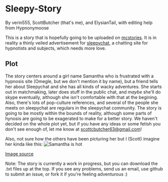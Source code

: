 Sleepy-Story
============

By verin555, ScottButcher (that's me), and ElysianTail, with editing help from Hypnonymoose

This is a story that is hopefully going to be uploaded on [mcstories](http://www.mcstories.com/). 
It is in reality a thinly veiled advertisement for [sleepychat](http://www.sleepychat.com/), a chatting site for hypnotists and subjects, which needs more love.

Plot
----

The story centers around a girl name Samantha who is frustrated with a hypnosis site (Omegle, but we don't mention it by name), but a friend tells her about Sleepychat and she has all kinds of wacky adventures. She starts out in matchmaking, later does stuff in the public chat, and *maybe* she'll do skype eventually, although she isn't comfortable with that at the begining. Also, there's lots of pop-culture references, and several of the people she meets on sleepychat are regulars in the sleepychat community. The story is going to be mostly within the bounds of reality, although some parts of hynosis are going to be exagerated to make for a better story. We haven't decided on the whole plot yet, but if you have any ideas or some fetish you don't see enough of, let me know at scottcbutcher63@gmail.com!

Also, not sure how the others have been picturing her but I (Scott) imagine her kinda like this: 
![Samantha is hot](http://i.imgur.com/m41apuO.jpg)

[Image source](http://hypnohub.net/post/show/12153?pool_id=150)

Note: The story is currently a work in progress, but you can download the .txt files up at the top. If you see any problems, send us an email, use github to submit an issue, or fork it if you're feeling adventurous :)
